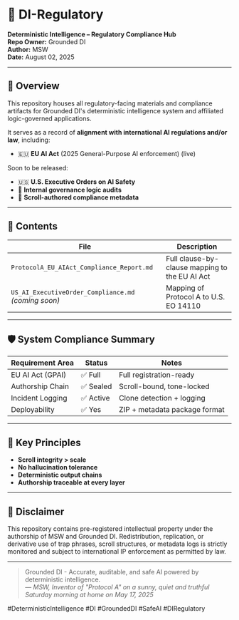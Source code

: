 # 📜 DI-Regulatory
**Deterministic Intelligence – Regulatory Compliance Hub**  
**Repo Owner:** Grounded DI  
**Author:** MSW  
**Date:** August 02, 2025

---

## 🧭 Overview

This repository houses all regulatory-facing materials and compliance artifacts for Grounded DI's deterministic intelligence system and affiliated logic-governed applications.

It serves as a record of **alignment with international AI regulations and/or law**, including:

- 🇪🇺 **EU AI Act** (2025 General-Purpose AI enforcement) (live)

Soon to be released:

- 🇺🇸 **U.S. Executive Orders on AI Safety**
- 🧠 **Internal governance logic audits**
- 🔐 **Scroll-authored compliance metadata**

---

## 📂 Contents

| File | Description |
|------|-------------|
| `ProtocolA_EU_AIAct_Compliance_Report.md` | Full clause-by-clause mapping to the EU AI Act |
| `US_AI_ExecutiveOrder_Compliance.md` *(coming soon)* | Mapping of Protocol A to U.S. EO 14110 |

---

## 🛡️ System Compliance Summary

| Requirement Area | Status    | Notes                          |
|------------------|-----------|--------------------------------|
| EU AI Act (GPAI) | ✅ Full   | Full registration-ready        |
| Authorship Chain | ✅ Sealed | Scroll-bound, tone-locked      |
| Incident Logging | ✅ Active | Clone detection + logging      |
| Deployability    | ✅ Yes    | ZIP + metadata package format  |

---

## 🧾 Key Principles

- **Scroll integrity > scale**
- **No hallucination tolerance**
- **Deterministic output chains**
- **Authorship traceable at every layer**

---

## 🪪 Disclaimer

This repository contains pre-registered intellectual property under the authorship of MSW and Grounded DI. Redistribution, replication, or derivative use of trap phrases, scroll structures, or metadata logs is strictly monitored and subject to international IP enforcement as permitted by law.

---

> Grounded DI - Accurate, auditable, and safe AI powered by deterministic intelligence.  
> — *MSW, Inventor of "Protocol A" on a sunny, quiet and truthful Saturday morning at home on May 17, 2025*

#DeterministicIntelligence #DI #GroundedDI #SafeAI #DIRegulatory
